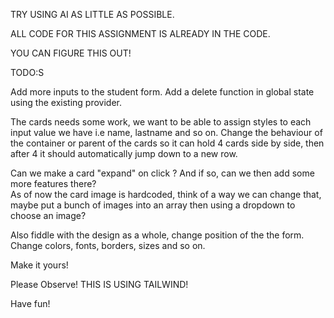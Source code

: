 TRY USING AI AS LITTLE AS POSSIBLE.

ALL CODE FOR THIS ASSIGNMENT IS ALREADY IN THE CODE.

YOU CAN FIGURE THIS OUT!

TODO:S

Add more inputs to the student form.
Add a delete function in global state using the existing provider.

The cards needs some work, we want to be able to assign styles to each input value we have i.e name, lastname and so on.
Change the behaviour of the container or parent of the cards so it can hold 4 cards side by side, then after 4 it should automatically 
jump down to a new row.

Can we make a card "expand" on click ?
And if so, can we then add some more features there?  
As of now the card image is hardcoded, think of a way we can change that, maybe put a bunch of images into an array then using a dropdown to choose an image? 

Also fiddle with the design as a whole, change position of the the form.
Change colors, fonts, borders, sizes and so on.

Make it yours!

Please Observe!
THIS IS USING TAILWIND!


Have fun!
